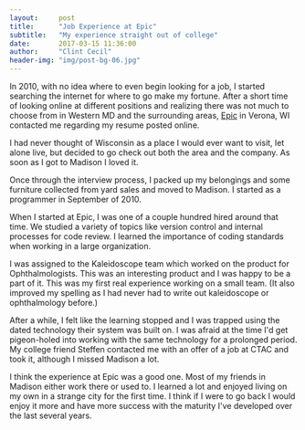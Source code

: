 ```yaml
---
layout:     post
title:      "Job Experience at Epic"
subtitle:   "My experience straight out of college"
date:       2017-03-15 11:36:00
author:     "Clint Cecil"
header-img: "img/post-bg-06.jpg"
---
```


In 2010, with no idea where to even begin looking for a job, I started searching the internet for where to go make my fortune. After a short time of looking online at different positions and realizing there was not much to choose from in Western MD and the surrounding areas, [Epic](http://www.epic.com) in Verona, WI contacted me regarding my resume posted online.

I had never thought of Wisconsin as a place I would ever want to visit, let alone live, but decided to go check out both the area and the company. As soon as I got to Madison I loved it.

Once through the interview process, I packed up my belongings and some furniture collected from yard sales and moved to Madison. I started as a programmer in September of 2010.

When I started at Epic, I was one of a couple hundred hired around that time. We studied a variety of topics like version control and internal processes for code review. I learned the importance of coding standards when working in a large organization.

I was assigned to the Kaleidoscope team which worked on the product for Ophthalmologists. This was an interesting product and I was happy to be a part of it. This was my first real experience working on a small team. (It also improved my spelling as I had never had to write out kaleidoscope or ophthalmology before.)

After a while, I felt like the learning stopped and I was trapped using the dated technology their system was built on. I was afraid at the time I'd get pigeon-holed into working with the same technology for a prolonged period. My college friend Steffen contacted me with an offer of a job at CTAC and took it, although I missed Madison a lot.

I think the experience at Epic was a good one. Most of my friends in Madison either work there or used to. I learned a lot and enjoyed living on my own in a strange city for the first time. I think if I were to go back I would enjoy it more and have more success with the maturity I've developed over the last several years.
